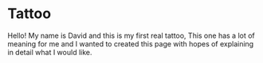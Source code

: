 # Tattoo
Hello! My name is David and this is my first real tattoo, This one has a lot of meaning for me and I wanted to created this page with hopes of explaining in detail what I would like.
